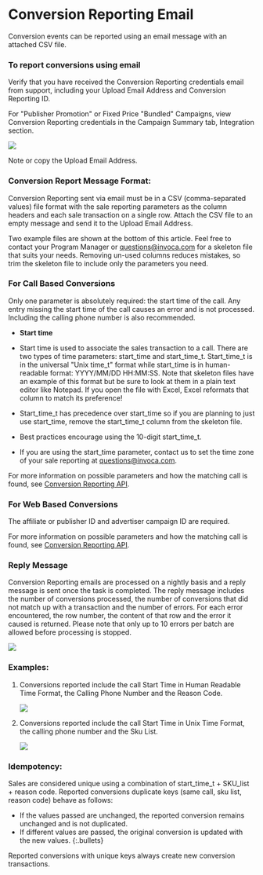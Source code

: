 Conversion Reporting Email
==========================

Conversion events can be reported using an email message with an attached CSV file.

### To report conversions using email

Verify that you have received the Conversion Reporting credentials email from support, including your Upload Email Address and Conversion Reporting ID.

For "Publisher Promotion" or Fixed Price "Bundled" Campaigns, view Conversion Reporting credentials in the Campaign Summary tab, Integration section.

![](https://i.embed.ly/1/image?url=http%3A%2F%2Fi40.photobucket.com%2Falbums%2Fe238%2Fnasteele%2FInvoca%2520screenshots%2Fcr6_zpsbc607ab1.png&key=afea23f29e5a4f63bd166897e3dc72df)

Note or copy the Upload Email Address.

### Conversion Report Message Format:

Conversion Reporting sent via email must be in a CSV (comma-separated values) file format with the sale reporting parameters as the column headers and each sale transaction on a single row. Attach the CSV file to an empty message and send it to the Upload Email Address.

Two example files are shown at the bottom of this article. Feel free to contact your Program Manager or [questions@invoca.com](mailto:questions@invoca.com) for a skeleton file that suits your needs. Removing un-used columns reduces mistakes, so trim the skeleton file to include only the parameters you need.

### For Call Based Conversions

Only one parameter is absolutely required: the start time of the call. Any entry missing the start time of the call causes an error and is not processed. Including the calling phone number is also recommended.

* <b>Start time</b>

* Start time is used to associate the sales transaction to a call. There are two types of time parameters: start_time and start_time_t.  Start_time_t is in the universal "Unix time_t" format while start_time is in human-readable format: YYYY/MM/DD HH:MM:SS. Note that skeleton files have an example of this format but be sure to look at them in a plain text editor like Notepad.  If you open the file with Excel, Excel reformats that column to match its preference!

* Start_time_t has precedence over start_time so if you are planning to just use start_time, remove the start_time_t column from the skeleton file.

* Best practices encourage using the 10-digit start_time_t.

* If you are using the start_time parameter, contact us to set the time zone of your sale reporting at [questions@invoca.com](mailto:questions@invoca.com).

For more information on possible parameters and how the matching call is found, see [Conversion Reporting API](/docs/rest/conversion-reporting).

### For Web Based Conversions

The affiliate or publisher ID and advertiser campaign ID are required.

For more information on possible parameters and how the matching call is found, see ﻿[Conversion Reporting API](/docs/rest/conversion-reporting).

### Reply Message

Conversion Reporting emails are processed on a nightly basis and a reply message is sent once the task is completed. The reply message includes the number of conversions processed, the number of conversions that did not match up with a transaction and the number of errors. For each error encountered, the row number, the content of that row and the error it caused is returned. Please note that only up to 10 errors per batch are allowed before processing is stopped.

![](https://i.embed.ly/1/image?url=http%3A%2F%2Fi40.photobucket.com%2Falbums%2Fe238%2Fnasteele%2FInvoca%2520screenshots%2F06c39c20-348a-4fc8-ac8c-36affc228fbe_zps626d230e.jpg&key=afea23f29e5a4f63bd166897e3dc72df)

### Examples:

1. Conversions reported include the call Start Time in Human Readable Time Format, the Calling Phone Number and the Reason Code.

   ![](https://i.embed.ly/1/image?url=http%3A%2F%2Fi40.photobucket.com%2Falbums%2Fe238%2Fnasteele%2FInvoca%2520screenshots%2Fcr_email3_zps689c6b82.jpg&key=afea23f29e5a4f63bd166897e3dc72df)


2. Conversions reported include the call Start Time in Unix Time Format, the calling phone number and the Sku List.

   ![](https://i.embed.ly/1/image?url=http%3A%2F%2Fi40.photobucket.com%2Falbums%2Fe238%2Fnasteele%2FInvoca%2520screenshots%2Fcr_email2_zpsf3b62472.jpg&key=afea23f29e5a4f63bd166897e3dc72df)


### Idempotency:

Sales are considered unique using a combination of start_time_t + SKU_list + reason code. Reported conversions duplicate keys (same call, sku list, reason code) behave as follows:

* If the values passed are unchanged, the reported conversion remains unchanged and is not duplicated.
* If different values are passed, the original conversion is  updated with the new values.
{:.bullets}

Reported conversions with unique keys always create new conversion transactions.
